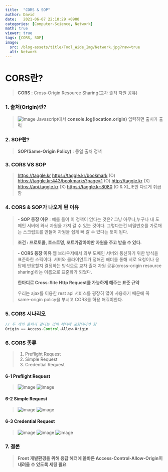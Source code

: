 ```yaml
---
title:  "CORS & SOP"
author: David
date:   2021-06-07 22:10:29 +0900
categories: [Computer-Science, Network]
math: true
viewer: true
tags: [CORS, SOP]
image:
  src: /blog-assets/title/Tool_Wide_Img/Network.jpg?raw=true
  alt: Network
---
```


# CORS란?
> **CORS** : Cross-Origin Resource Sharing(교차 출처 자원 공유)  

### 1. 출처(Origin)란?
>![image](https://user-images.githubusercontent.com/66704969/121032115-efd3b780-c7e5-11eb-8ec2-f4c1c15f0293.png)
Javascript에서 **console.log(location.origin)** 입력하면 출처가 출력

### 2. SOP란?
>**SOP(Same-Origin Policy)** : 동일 출처 정책  

### 3. CORS VS SOP
> https://taggle.kr
> https://taggle.kr/bookmark (O)
> https://taggle.kr:443/bookmarks?page=1 (O)
> http://taggle.kr (X)
> https://api.taggle.kr (X)
> https://taggle.kr:8080 (O & X)_IE만 다르게 취급함    

### 4. CORS & SOP가 나오게 된 이유
> **- SOP 등장 이유**
 : 예를 들어 이 정책이 없다는 것은? 그냥 아무나,누구나 내 도메인 서버에 와서 자원을 가져 갈 수 있는 것이다. 그렇다는건 비밀번호를 가로채는 스크립트를 만들어 자원을 쉽게 빼 갈 수 있다는 뜻이 된다.
>
> **조건 : 프로토콜, 호스트명, 포트가같아야만 자원을 주고 받을 수 있다.**

> **- CORS 등장 이유**
 웹 브라우저에서 외부 도메인 서버와 통신하기 위한 방식을 표준화한 스펙이다. 서버와 클라이언트가 정해진 해더를 통해 서로 요청이나 응답에 반응할지 결정하는 방식으로 교차 출처 자원 공유(cross-origin resource sharing)라는 이름으로 표준화가 되었다.
>
> **한마디로 Cross-Site Http Request를 가능하게 해주는 표준 규약** 
>
> 우리는 ajax를 이용한 rest api 서비스를 굉장히 많이 사용하기 때문에 꼭 same-origin policy을 부시고 CORS를 허용 해줘야한다.
>

### 5. CORS 시나리오
```java
// 두 개의 출처가 같다는 것이 헤더에 포함되어야 함
Origin == Access-Control-Allow-Origin
```

### 6. CORS 종류
>1. Preflight Request  
>2. Simple Request
>3. Credential Request


#### 6-1 Preflight Request
>![image](https://user-images.githubusercontent.com/66704969/121037855-c5d0c400-c7ea-11eb-8797-c0fba5c0b1b2.png)
![image](https://user-images.githubusercontent.com/66704969/121038144-02042480-c7eb-11eb-8341-7fbd5e6ee3e0.png)

#### 6-2 Simple Request
>![image](https://user-images.githubusercontent.com/66704969/121040010-8905cc80-c7ec-11eb-9840-20e356730d64.png)
![image](https://user-images.githubusercontent.com/66704969/121040157-a5a20480-c7ec-11eb-884e-e6c695e5887a.png)

#### 6-3 Credential Request
>![image](https://user-images.githubusercontent.com/66704969/121040258-b8b4d480-c7ec-11eb-87db-ec001e28b81f.png)
![image](https://user-images.githubusercontent.com/66704969/121040402-d4b87600-c7ec-11eb-8ede-4daff4bf314b.png)
![image](https://user-images.githubusercontent.com/66704969/121040501-e9950980-c7ec-11eb-828c-fc31b658466f.png)

### 7. 결론
> **Front 개발환경을 위해 응답 헤더에 올바른 Access-Control-Allow-Origin이 내려올 수 있도록 세팅 필요**